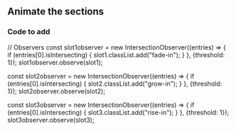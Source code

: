 ## Animate the sections


### Code to add

// Observers
const slot1observer = new IntersectionObserver((entries) => {
    if (entries[0].isIntersecting) {
      slot1.classList.add("fade-in");
    }
}, {threshold: 1});
slot1observer.observe(slot1);

const slot2observer = new IntersectionObserver((entries) => {
    if (entries[0].isIntersecting) {
      slot2.classList.add("grow-in");
    }
}, {threshold: 1});
slot2observer.observe(slot2);

const slot3observer = new IntersectionObserver((entries) => {
    if (entries[0].isIntersecting) {
      slot3.classList.add("rise-in");
    }
}, {threshold: 1});
slot3observer.observe(slot3);